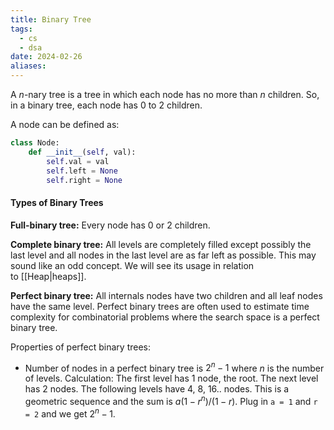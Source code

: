 ```yaml
---
title: Binary Tree
tags:
  - cs
  - dsa
date: 2024-02-26
aliases:
---
```

A $n$-nary tree is a tree in which each node has no more than $n$ children. So, in a binary tree, each node has 0 to 2 children.

A node can be defined as:
```python
class Node:
	def __init__(self, val):
		self.val = val
		self.left = None
		self.right = None
```

#### Types of Binary Trees

**Full-binary tree:** Every node has 0 or 2 children.

**Complete binary tree:** All levels are completely filled except possibly the last level and all nodes in the last level are as far left as possible. This may sound like an odd concept. We will see its usage in relation to [[Heap|heaps]].

**Perfect binary tree:** All internals nodes have two children and all leaf nodes have the same level. Perfect binary trees are often used to estimate time complexity for combinatorial problems where the search space is a perfect binary tree.

Properties of perfect binary trees:
- Number of nodes in a perfect binary tree is $2^{n}-1$ where $n$ is the number of levels. Calculation: The first level has 1 node, the root. The next level has 2 nodes. The following levels have 4, 8, 16.. nodes. This is a geometric sequence and the sum is $a(1-r^{n}) / (1-r)$. Plug in `a = 1` and `r = 2` and we get $2^{n}-1$.
